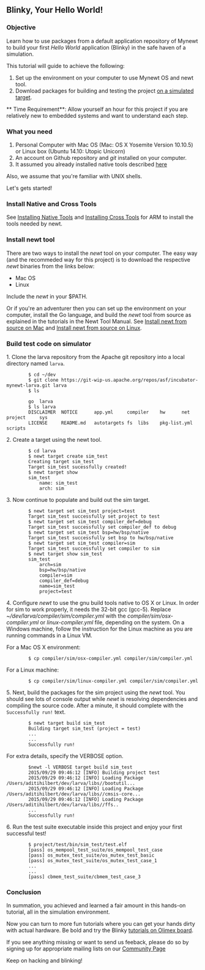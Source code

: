 ## Blinky, Your Hello World!

### Objective

Learn how to use packages from a default application repository of Mynewt to build your first *Hello World* application (Blinky) in the safe haven of a simulation. 

This tutorial will guide to achieve the following: 

1. Set up the environment on your computer to use Mynewt OS and newt tool. 
2. Download packages for building and testing the project [on a simulated target](#build-test-code-on-simulator).

** Time Requirement**: Allow yourself an hour for this project if you are relatively new to embedded systems and want to understand each step.


### What you need

1. Personal Computer with Mac OS (Mac: OS X Yosemite Version 10.10.5) or Linux box (Ubuntu 14.10: Utopic Unicorn)
2. An account on Github repository and *git* installed on your computer.
3. It assumed you already installed native tools described [here](tools.md)

Also, we assume that you're familiar with UNIX shells.

Let's gets started!

### Install Native and Cross Tools


See [Installing Native Tools](native_tools.md)
 and [Installing Cross Tools](cross_tools.md) for ARM to install
the tools needed by newt.


### Install newt tool

There are two ways to install the *newt* tool on your computer. The easy way (and the recommeded way for this project) is to download the respective *newt* binaries from the links below:
* Mac OS 
* Linux

Include the *newt* in your $PATH.

Or if you're an adventurer then you can set up the environment on your computer, install the Go language, and build the *newt* tool from source as explained in the tutorials in the Newt Tool Manual. See [Install newt from source on Mac](../../newt/newt_mac.md) and [Install newt from source on Linux](../../newt/newt_linux.md).

### Build test code on simulator 


1\. Clone the larva repository from the Apache git repository into a local directory named `larva`.

```no-highlight
        $ cd ~/dev 
        $ git clone https://git-wip-us.apache.org/repos/asf/incubator-mynewt-larva.git larva
        $ ls

        go	larva
        $ ls larva
        DISCLAIMER	NOTICE		app.yml		compiler	hw		net		project		sys
        LICENSE		README.md	autotargets	fs  libs	pkg-list.yml	scripts
``` 
  
2\. Create a target using the newt tool. 

```no-highlight
        $ cd larva
        $ newt target create sim_test
        Creating target sim_test
        Target sim_test sucessfully created!
        $ newt target show
        sim_test
	        name: sim_test
	        arch: sim
```

3\. Now continue to populate and build out the sim target. 
```no-highlight
        $ newt target set sim_test project=test
        Target sim_test successfully set project to test
        $ newt target set sim_test compiler_def=debug
        Target sim_test successfully set compiler_def to debug
        $ newt target set sim_test bsp=hw/bsp/native
        Target sim_test successfully set bsp to hw/bsp/native
        $ newt target set sim_test compiler=sim
        Target sim_test successfully set compiler to sim
        $ newt target show sim_test
        sim_test
			arch=sim
	     	bsp=hw/bsp/native
	     	compiler=sim
	     	compiler_def=debug
	     	name=sim_test
	     	project=test
```
        
4\. Configure *newt* to use the gnu build tools native to OS X or Linux. In order for sim to work properly, it needs the 32-bit gcc (gcc-5). Replace *~/dev/larva/compiler/sim/compiler.yml* with the *compiler/sim/osx-compiler.yml* or *linux-compiler.yml* file, depending on the system. On a Windows machine, follow the instruction for the Linux machine as you are running commands in a Linux VM.

  For a Mac OS X environment:
```no-highlight
        $ cp compiler/sim/osx-compiler.yml compiler/sim/compiler.yml 
```        
  For a Linux machine:
```no-highlight        
        $ cp compiler/sim/linux-compiler.yml compiler/sim/compiler.yml
```

5\. Next, build the packages for the sim project using the *newt* tool. You should see lots of console output while *newt* is resolving dependencies and compiling the source code.  After a minute, it should complete with 
the `Successfully run!` text.

```no-highlight
        $ newt target build sim_test
        Building target sim_test (project = test)
        ...
        ...
        Successfully run!
```
For extra details, specify the VERBOSE option.

```no-highlight
        $newt -l VERBOSE target build sim_test
        2015/09/29 09:46:12 [INFO] Building project test
        2015/09/29 09:46:12 [INFO] Loading Package /Users/aditihilbert/dev/larva/libs//bootutil...
        2015/09/29 09:46:12 [INFO] Loading Package /Users/aditihilbert/dev/larva/libs//cmsis-core...
        2015/09/29 09:46:12 [INFO] Loading Package /Users/aditihilbert/dev/larva/libs//ffs..
        ...
        Successfully run!
```
6\. Run the test suite executable inside this project and enjoy your first successful test!
```no-highlight
        $ project/test/bin/sim_test/test.elf
        [pass] os_mempool_test_suite/os_mempool_test_case
        [pass] os_mutex_test_suite/os_mutex_test_basic
        [pass] os_mutex_test_suite/os_mutex_test_case_1
        ...
        ...
        [pass] cbmem_test_suite/cbmem_test_case_3
```

### Conclusion

In summation, you achieved and learned a fair amount in this hands-on tutorial, all in the simulation environment.  

Now you can turn to more fun tutorials where you can get your hands dirty with actual hardware. Be bold and try the Blinky [tutorials on Olimex board](../tutorials/olimex.md).

If you see anything missing or want to send us feeback, please do so by signing up for appropriate mailing lists on our [Community Page](../../community.md)

Keep on hacking and blinking!